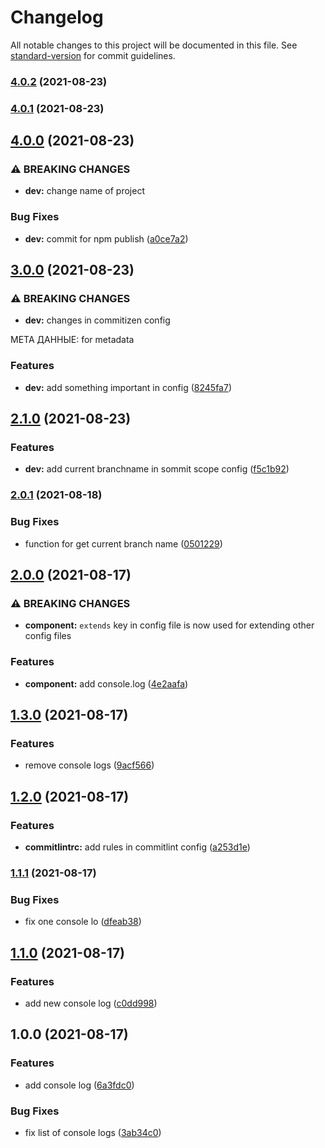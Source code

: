 # Changelog

All notable changes to this project will be documented in this file. See [standard-version](https://github.com/conventional-changelog/standard-version) for commit guidelines.

### [4.0.2](https://github.com/mokkapps/changelog-generator-demo/compare/v4.0.1...v4.0.2) (2021-08-23)

### [4.0.1](https://github.com/mokkapps/changelog-generator-demo/compare/v4.0.0...v4.0.1) (2021-08-23)

## [4.0.0](https://github.com/mokkapps/changelog-generator-demo/compare/v3.0.0...v4.0.0) (2021-08-23)


### ⚠ BREAKING CHANGES

* **dev:** change name of project

### Bug Fixes

* **dev:** commit for npm publish ([a0ce7a2](https://github.com/mokkapps/changelog-generator-demo/commits/a0ce7a2900ca2d05e9c64b11f3681c2b8fd586e3))

## [3.0.0](https://github.com/mokkapps/changelog-generator-demo/compare/v2.1.0...v3.0.0) (2021-08-23)


### ⚠ BREAKING CHANGES

* **dev:** changes in commitizen config

МЕТА ДАННЫЕ: for metadata

### Features

* **dev:** add something important in config ([8245fa7](https://github.com/mokkapps/changelog-generator-demo/commits/8245fa7a0cbaa9d81d99879821e44842367e297e))

## [2.1.0](https://github.com/mokkapps/changelog-generator-demo/compare/v2.0.1...v2.1.0) (2021-08-23)


### Features

* **dev:** add current branchname in sommit scope config ([f5c1b92](https://github.com/mokkapps/changelog-generator-demo/commits/f5c1b927388820db4e9be142175f59b84938f8cd))

### [2.0.1](https://github.com/mokkapps/changelog-generator-demo/compare/v2.0.0...v2.0.1) (2021-08-18)


### Bug Fixes

* function for get current branch name ([0501229](https://github.com/mokkapps/changelog-generator-demo/commits/05012292aab8956566afb156c4a697d909be2c1e))

## [2.0.0](https://github.com/mokkapps/changelog-generator-demo/compare/v1.3.0...v2.0.0) (2021-08-17)


### ⚠ BREAKING CHANGES

* **component:** `extends` key in config file is now used for extending other config files

### Features

* **component:** add console.log ([4e2aafa](https://github.com/mokkapps/changelog-generator-demo/commits/4e2aafad2c8879f32d5d6cbbcd4c8795b1c01d86))

## [1.3.0](https://github.com/mokkapps/changelog-generator-demo/compare/v1.2.0...v1.3.0) (2021-08-17)


### Features

* remove console logs ([9acf566](https://github.com/mokkapps/changelog-generator-demo/commits/9acf5661c75cfa448e7132bfe6e0fbf599ff4268))

## [1.2.0](https://github.com/mokkapps/changelog-generator-demo/compare/v1.1.1...v1.2.0) (2021-08-17)


### Features

* **commitlintrc:** add rules in commitlint config ([a253d1e](https://github.com/mokkapps/changelog-generator-demo/commits/a253d1e20217d22daacb4595d645a34edaa931e7))

### [1.1.1](https://github.com/mokkapps/changelog-generator-demo/compare/v1.1.0...v1.1.1) (2021-08-17)


### Bug Fixes

* fix one console lo ([dfeab38](https://github.com/mokkapps/changelog-generator-demo/commits/dfeab382ab8a5d34b41cbfe97e44a9d229fc10ca))

## [1.1.0](https://github.com/mokkapps/changelog-generator-demo/compare/v1.0.0...v1.1.0) (2021-08-17)


### Features

* add new console log ([c0dd998](https://github.com/mokkapps/changelog-generator-demo/commits/c0dd99830ceec5d57c6b0f0e50ab440c3e2761b9))

## 1.0.0 (2021-08-17)


### Features

* add console log ([6a3fdc0](https://github.com/mokkapps/changelog-generator-demo/commits/6a3fdc07f75c1cd94b35ddffe060e0ac5d2249de))


### Bug Fixes

* fix list of console logs ([3ab34c0](https://github.com/mokkapps/changelog-generator-demo/commits/3ab34c0a4a7c5490f1e856a194b6a3728274f49e))
